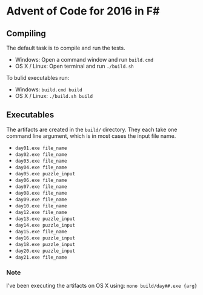 # Advent of Code for 2016 in F# #

## Compiling

The default task is to compile and run the tests.

- Windows: Open a command window and run `build.cmd`
- OS X / Linux: Open terminal and run `./build.sh`

To bulid executables run:

- Windows: `build.cmd build`
- OS X / Linux: `./build.sh build`

## Executables

The artifacts are created in the `build/` directory.
They each take one command line argument, which is in most cases the input file name.

- `day01.exe file_name`
- `day02.exe file_name`
- `day03.exe file_name`
- `day04.exe file_name`
- `day05.exe puzzle_input`
- `day06.exe file_name`
- `day07.exe file_name`
- `day08.exe file_name`
- `day09.exe file_name`
- `day10.exe file_name`
- `day12.exe file_name`
- `day13.exe puzzle_input`
- `day14.exe puzzle_input`
- `day15.exe file_name`
- `day16.exe puzzle_input`
- `day18.exe puzzle_input`
- `day20.exe puzzle_input`
- `day21.exe file_name`

### Note

I've been executing the artifacts on OS X using:
`mono build/day##.exe {arg}`
